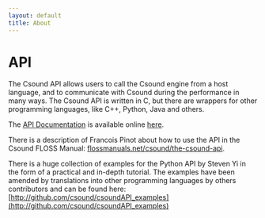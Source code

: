 ```yaml
---
layout: default
title: About
---
```

# API

The Csound API allows users to call the Csound engine from a host language, and to communicate with Csound during the performance in many ways. The Csound API is written in C, but there are wrappers for other programming languages, like C++, Python, Java and others.

The [API Documentation](docs/api/index.html) is available online [here](docs/api/index.html).

There is a description of Francois Pinot about how to use the API in the Csound FLOSS Manual: [flossmanuals.net/csound/the-csound-api](http://flossmanuals.net/csound/the-csound-api).

There is a huge collection of examples for the Python API by Steven Yi in the form of a practical and in-depth tutorial. The examples have been amended by translations into other programming languages by others contributors and can be found here: [http://github.com/csound/csoundAPI_examples](http://github.com/csound/csoundAPI_examples)


